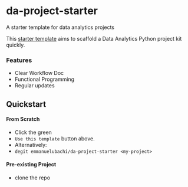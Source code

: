 # da-project-starter
A starter template for data analytics projects

This [starter template](https://github.com/emmanuelubach/da-project-starter) aims to scaffold a Data Analytics Python project kit quickly.

### Features

- Clear Workflow Doc
- Functional Programming
- Regular updates

## Quickstart
#### From Scratch
* Click the green
* `Use this template` button above.
* Alternatively:
* `degit emmanuelubachi/da-project-starter <my-project>`

#### Pre-existing Project
* clone the repo
